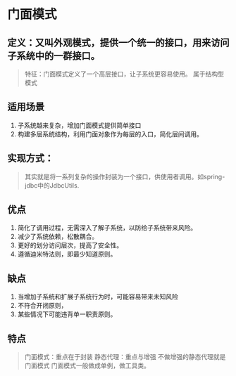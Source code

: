 # 门面模式
## 定义：又叫外观模式，提供一个统一的接口，用来访问子系统中的一群接口。
> 特征：门面模式定义了一个高层接口，让子系统更容易使用。
 属于结构型模式

## 适用场景
1. 子系统越来复杂，增加门面模式提供简单接口
2. 构建多层系统结构，利用门面对象作为每层的入口，简化层间调用。

## 实现方式：
> 其实就是将一系列复杂的操作封装为一个接口，供使用者调用。如spring-jdbc中的JdbcUtils.

## 优点
1. 简化了调用过程，无需深入了解子系统，以防给子系统带来风险。
2. 减少了系统依赖，松散耦合。
3. 更好的划分访问层次，提高了安全性。
4. 遵循迪米特法则，即最少知道原则。

## 缺点
1. 当增加子系统和扩展子系统行为时，可能容易带来未知风险
2. 不符合开闭原则，
3. 某些情况下可能违背单一职责原则。

## 特点
> 门面模式：重点在于封装
> 静态代理：重点与增强
> 不做增强的静态代理就是门面模式
> 门面模式一般做成单例，做工具类。